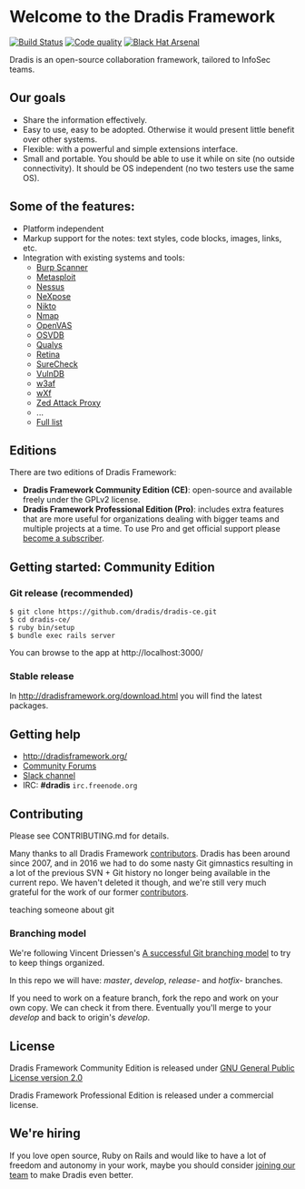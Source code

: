 # Welcome to the Dradis Framework

[ ![Build Status](https://codeship.com/projects/f06cef90-a1ae-0133-d7a5-465166e508dd/status?branch=master)](https://codeship.com/projects/128584)
[ ![Code quality](https://codeclimate.com/github/dradis/dradis-ce/badges/gpa.svg)](https://codeclimate.com/github/dradis/dradis-ce)
[ ![Black Hat Arsenal](https://www.toolswatch.org/badges/arsenal/2016.svg)](https://www.blackhat.com/us-16/arsenal.html#dradis-framework)

Dradis is an open-source collaboration framework, tailored to InfoSec teams.


## Our goals

* Share the information effectively.
* Easy to use, easy to be adopted. Otherwise it would present little benefit over other systems.
* Flexible: with a powerful and simple extensions interface.
* Small and portable. You should be able to use it while on site (no outside connectivity). It should be OS independent (no two testers use the same OS).


## Some of the features:

* Platform independent
* Markup support for the notes: text styles, code blocks, images, links, etc.
* Integration with existing systems and tools:
  * [Burp Scanner](http://portswigger.net/burp/scanner.html)
  * [Metasploit](http://www.metasploit.com/)
  * [Nessus](http://www.nessus.org/products/nessus)
  * [NeXpose](http://www.rapid7.com/products/nexpose-community-edition.jsp)
  * [Nikto](http://cirt.net/nikto2)
  * [Nmap](http://nmap.org)
  * [OpenVAS](http://www.openvas.org/)
  * [OSVDB](http://osvdb.org)
  * [Qualys](https://www.qualys.com/)
  * [Retina](http://www.eeye.com/products/retina/retina-network-scanner)
  * [SureCheck](http://www.wildcroftsecurity.com/)
  * [VulnDB](http://vulndbhq.com)
  * [w3af](http://w3af.sourceforge.net/)
  * [wXf](https://github.com/WebExploitationFramework/wXf)
  * [Zed Attack Proxy](https://www.owasp.org/index.php/OWASP_Zed_Attack_Proxy_Project)
  * ...
  * [Full list](http://dradisframework.org/addons/)


## Editions

There are two editions of Dradis Framework:

* **Dradis Framework Community Edition (CE)**: open-source and available freely under the GPLv2 license.
* **Dradis Framework Professional Edition (Pro)**: includes extra features that are more useful for organizations dealing with bigger teams and multiple projects at a time. To use Pro and get official support please [become a subscriber](http://securityroots.com/dradispro/).


## Getting started: Community Edition

### Git release (recommended)

```
$ git clone https://github.com/dradis/dradis-ce.git
$ cd dradis-ce/
$ ruby bin/setup
$ bundle exec rails server
```

You can browse to the app at http://localhost:3000/


### Stable release

In http://dradisframework.org/download.html you will find the latest packages.


## Getting help

* http://dradisframework.org/
* [Community Forums](http://discuss.dradisframework.org/)
* [Slack channel](https://evening-hamlet-4416.herokuapp.com/)
* IRC: **#dradis** `irc.freenode.org`


## Contributing

Please see CONTRIBUTING.md for details.

Many thanks to all Dradis Framework [contributors](https://github.com/dradis/dradisframework-ce/graphs/contributors). Dradis has been around since 2007, and in 2016 we had to do some nasty Git gimnastics resulting in a lot of the previous SVN + Git history no longer being available in the current repo. We haven't deleted it though, and we're still very much grateful for the work of our former [contributors](https://github.com/dradis/dradis-legacy/graphs/contributors).

teaching someone about git

### Branching model
We're following Vincent Driessen's [A successful Git branching model](http://nvie.com/posts/a-successful-git-branching-model/) to try to keep things organized.

In this repo we will have: *master*, *develop*, *release-* and *hotfix-* branches.

If you need to work on a feature branch, fork the repo and work on your own copy. We can check it from there. Eventually you'll merge to your *develop* and back to origin's *develop*.


## License

Dradis Framework Community Edition is released under [GNU General Public License version 2.0](http://www.gnu.org/licenses/old-licenses/gpl-2.0.html)

Dradis Framework Professional Edition is released under a commercial license.


## We're hiring

If you love open source, Ruby on Rails and would like to have a lot of freedom and autonomy in your work, maybe you should consider [joining our team](http://securityroots.com/careers.html) to make Dradis even better.
